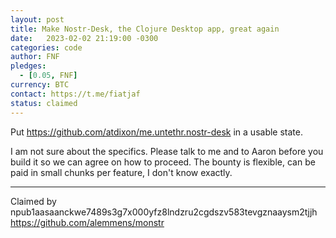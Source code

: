 ```yaml
---
layout: post
title: Make Nostr-Desk, the Clojure Desktop app, great again
date:   2023-02-02 21:19:00 -0300
categories: code
author: FNF
pledges:
  - [0.05, FNF]
currency: BTC
contact: https://t.me/fiatjaf
status: claimed
---
```


Put https://github.com/atdixon/me.untethr.nostr-desk in a usable state.

I am not sure about the specifics. Please talk to me and to Aaron before you build it so we can agree on how to proceed. The bounty is flexible, can be paid in small chunks per feature, I don't know exactly.

---

Claimed by npub1aasaanckwe7489s3g7x000yfz8lndzru2cgdszv583tevgznaaysm2tjjh https://github.com/alemmens/monstr
